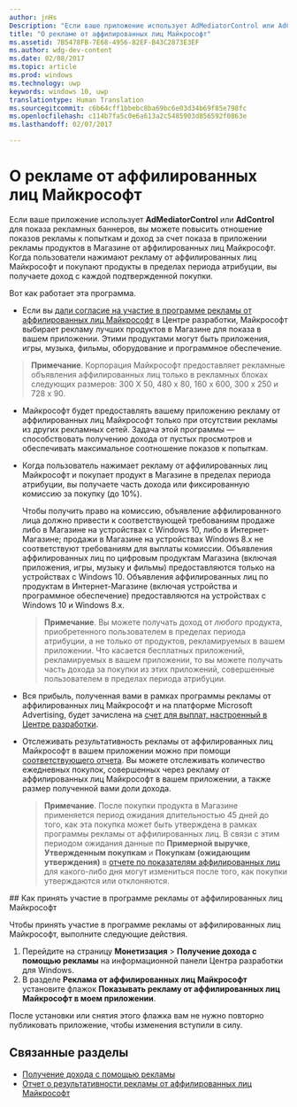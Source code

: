 ```yaml
---
author: jnHs
Description: "Если ваше приложение использует AdMediatorControl или AdControl для показа рекламных баннеров, вы можете повысить прибыль и отношение числа показов рекламы к числу попыток за счет показа в приложении рекламы от аффилированных лиц Майкрософт."
title: "О рекламе от аффилированных лиц Майкрософт"
ms.assetid: 7B5478FB-7E68-4956-82EF-B43C2873E3EF
ms.author: wdg-dev-content
ms.date: 02/08/2017
ms.topic: article
ms.prod: windows
ms.technology: uwp
keywords: windows 10, uwp
translationtype: Human Translation
ms.sourcegitcommit: c6b64cff1bbebc8ba69bc6e03d34b69f85e798fc
ms.openlocfilehash: c114b7fa5c0e6a613a2c5485903d856592f0863e
ms.lasthandoff: 02/07/2017

---
```


# <a name="about-affiliate-ads"></a>О рекламе от аффилированных лиц Майкрософт

Если ваше приложение использует **AdMediatorControl** или **AdControl** для показа рекламных баннеров, вы можете повысить отношение показов рекламы к попыткам и доход за счет показа в приложении рекламы продуктов в Магазине от аффилированных лиц Майкрософт. Когда пользователи нажимают рекламу от аффилированных лиц Майкрософт и покупают продукты в пределах периода атрибуции, вы получаете доход с каждой подтвержденной покупки.

Вот как работает эта программа.

* Если вы [дали согласие на участие в программе рекламы от аффилированных лиц Майкрософт](#opt-in) в Центре разработки, Майкрософт выбирает рекламу лучших продуктов в Магазине для показа в вашем приложении. Этими продуктами могут быть приложения, игры, музыка, фильмы, оборудование и программное обеспечение.

 > **Примечание**. Корпорация Майкрософт предоставляет рекламные объявления аффилированных лиц только в рекламных блоках следующих размеров: 300 X 50, 480 x 80, 160 x 600, 300 x 250 и 728 x 90.

* Майкрософт будет предоставлять вашему приложению рекламу от аффилированных лиц Майкрософт только при отсутствии рекламы из других рекламных сетей. Задача этой программы — способствовать получению дохода от пустых просмотров и обеспечивать максимальное соотношение показов к попыткам.
* Когда пользователь нажимает рекламу от аффилированных лиц Майкрософт и покупает продукт в Магазине в пределах периода атрибуции, вы получаете часть дохода или фиксированную комиссию за покупку (до 10%).

  Чтобы получить право на комиссию, объявление аффилированного лица должно привести к соответствующей требованиям продаже либо в Магазине на устройствах с Windows 10, либо в Интернет-Магазине; продажи в Магазине на устройствах Windows 8.x не соответствуют требованиям для выплаты комиссии. Объявления аффилированных лиц по цифровым продуктам Магазина (включая приложения, игры, музыку и фильмы) предоставляются только на устройствах с Windows 10. Объявления аффилированных лиц по продуктам в Интернет-Магазине (включая устройства и программное обеспечение) предоставляются на устройствах с Windows 10 и Windows 8.x.

    > **Примечание**. Вы можете получать доход от *любого* продукта, приобретенного пользователем в пределах периода атрибуции, а не только от продуктов, рекламируемых в вашем приложении. Что касается бесплатных приложений, рекламируемых в вашем приложении, то вы можете получать часть дохода за покупки из этих приложений, совершенные пользователем в пределах периода атрибуции.

* Вся прибыль, полученная вами в рамках программы рекламы от аффилированных лиц Майкрософт и на платформе Microsoft Advertising, будет зачислена на [счет для выплат, настроенный в Центре разработки](setting-up-your-payout-account-and-tax-forms.md).
* Отслеживать результативность рекламы от аффилированных лиц Майкрософт в вашем приложении можно при помощи [соответствующего отчета](affiliates-performance-report.md). Вы можете отслеживать количество ежедневных покупок, совершенных через рекламу от аффилированных лиц Майкрософт в вашем приложении, а также размер полученной вами доли дохода.  

  > **Примечание**. После покупки продукта в Магазине применяется период ожидания длительностью 45 дней до того, как эта покупка может быть утверждена в рамках программы рекламы от аффилированных лиц. В связи с этим периодом ожидания данные по **Примерной выручке**, **Утвержденным покупкам** и **Покупкам (ожидающим утверждения)** в [отчете по показателям аффилированных лиц](affiliates-performance-report.md) для какого-либо дня могут измениться после того, как покупки утверждаются или отклоняются.

<span id="opt-in" />
## <a name="how-to-opt-in-to-the-affiliate-ads-program"></a>Как принять участие в программе рекламы от аффилированных лиц Майкрософт

Чтобы принять участие в программе рекламы от аффилированных лиц Майкрософт, выполните следующие действия.

1. Перейдите на страницу **Монетизация** &gt; **Получение дохода с помощью рекламы** на информационной панели Центра разработки для Windows.
2. В разделе **Реклама от аффилированных лиц Майкрософт** установите флажок **Показывать рекламу от аффилированных лиц Майкрософт в моем приложении**.

После установки или снятия этого флажка вам не нужно повторно публиковать приложение, чтобы изменения вступили в силу.


## <a name="related-topics"></a>Связанные разделы


* [Получение дохода с помощью рекламы](monetize-with-ads.md)
* [Отчет о результативности рекламы от аффилированных лиц Майкрософт](affiliates-performance-report.md)


